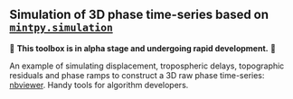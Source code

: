 ## Simulation of 3D phase time-series based on [`mintpy.simulation`](https://github.com/insarlab/MintPy/tree/master/mintpy/simulation) ##

🚨 **This toolbox is in alpha stage and undergoing rapid development.** 🚨

An example of simulating displacement, tropospheric delays, topographic residuals and phase ramps to construct a 3D raw phase time-series: [nbviewer](https://nbviewer.jupyter.org/github/insarlab/MintPy-tutorial/tree/master/simulations/). Handy tools for algorithm developers.
